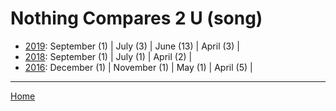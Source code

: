 # Nothing Compares 2 U (song)

  * [2019](./nothing-compares-2-u-song-2019.md): 
      September (1) | 
      July (3) | 
      June (13) | 
      April (3) | 
  * [2018](./nothing-compares-2-u-song-2018.md): 
      September (1) | 
      July (1) | 
      April (2) | 
  * [2016](./nothing-compares-2-u-song-2016.md): 
      December (1) | 
      November (1) | 
      May (1) | 
      April (5) | 

----

[Home](../)
